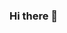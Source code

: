 ### Hi there 👋


<!--
**Syarifabdat/Syarifabdat** nothing special here
https://github.com/Syarifabdat/Syarifabdat.git
-->
